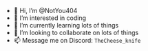 - 👋 Hi, I’m @NotYou404
- 👀 I’m interested in coding
- 🌱 I’m currently learning lots of things
- 💞️ I’m looking to collaborate on lots of things
- 📫 Message me on Discord: `TheCheese_knife`
